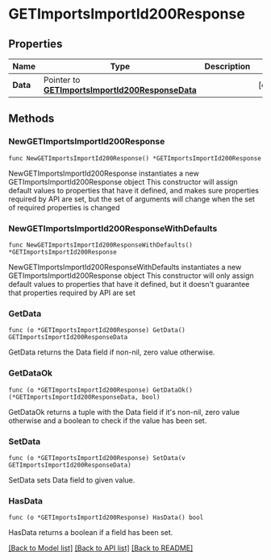 # GETImportsImportId200Response

## Properties

Name | Type | Description | Notes
------------ | ------------- | ------------- | -------------
**Data** | Pointer to [**GETImportsImportId200ResponseData**](GETImportsImportId200ResponseData.md) |  | [optional] 

## Methods

### NewGETImportsImportId200Response

`func NewGETImportsImportId200Response() *GETImportsImportId200Response`

NewGETImportsImportId200Response instantiates a new GETImportsImportId200Response object
This constructor will assign default values to properties that have it defined,
and makes sure properties required by API are set, but the set of arguments
will change when the set of required properties is changed

### NewGETImportsImportId200ResponseWithDefaults

`func NewGETImportsImportId200ResponseWithDefaults() *GETImportsImportId200Response`

NewGETImportsImportId200ResponseWithDefaults instantiates a new GETImportsImportId200Response object
This constructor will only assign default values to properties that have it defined,
but it doesn't guarantee that properties required by API are set

### GetData

`func (o *GETImportsImportId200Response) GetData() GETImportsImportId200ResponseData`

GetData returns the Data field if non-nil, zero value otherwise.

### GetDataOk

`func (o *GETImportsImportId200Response) GetDataOk() (*GETImportsImportId200ResponseData, bool)`

GetDataOk returns a tuple with the Data field if it's non-nil, zero value otherwise
and a boolean to check if the value has been set.

### SetData

`func (o *GETImportsImportId200Response) SetData(v GETImportsImportId200ResponseData)`

SetData sets Data field to given value.

### HasData

`func (o *GETImportsImportId200Response) HasData() bool`

HasData returns a boolean if a field has been set.


[[Back to Model list]](../README.md#documentation-for-models) [[Back to API list]](../README.md#documentation-for-api-endpoints) [[Back to README]](../README.md)


